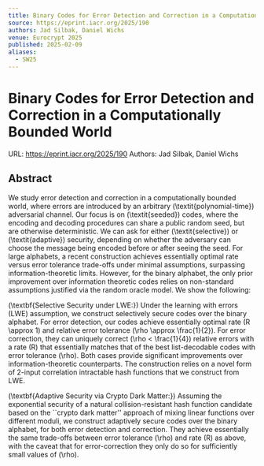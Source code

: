```yaml
---
title: Binary Codes for Error Detection and Correction in a Computationally Bounded World
source: https://eprint.iacr.org/2025/190
authors: Jad Silbak, Daniel Wichs
venue: Eurocrypt 2025
published: 2025-02-09
aliases:
  - SW25
---
```

# Binary Codes for Error Detection and Correction in a Computationally Bounded World
URL: https://eprint.iacr.org/2025/190
Authors: Jad Silbak, Daniel Wichs
## Abstract
We study error detection and correction in a computationally bounded world, where errors are introduced by an arbitrary \(\textit{polynomial-time}\) adversarial channel. Our focus is on \(\textit{seeded}\) codes, where the encoding and decoding procedures can share a public random seed, but are otherwise deterministic. We can ask for either \(\textit{selective}\) or \(\textit{adaptive}\) security, depending on whether the adversary can choose the message being encoded before or after seeing the seed. For large alphabets, a recent construction achieves essentially optimal rate versus error tolerance trade-offs under minimal assumptions, surpassing information-theoretic limits. However, for the binary alphabet, the only prior improvement over information theoretic codes relies on non-standard assumptions justified via the random oracle model. We show the following:

\(\textbf{Selective Security under LWE:}\) Under the learning with errors (LWE) assumption, we construct selectively secure codes over the binary alphabet. For error detection, our codes achieve essentially optimal rate \(R \approx 1\) and relative error tolerance \(\rho \approx \frac{1}{2}\). For error correction, they can uniquely correct \(\rho < \frac{1}{4}\) relative errors with a rate \(R\) that essentially matches that of the best list-decodable codes with error tolerance \(\rho\). Both cases provide significant improvements over information-theoretic counterparts. The construction relies on a novel form of 2-input correlation intractable hash functions that we construct from LWE.

\(\textbf{Adaptive Security via Crypto Dark Matter:}\)  Assuming the exponential security of a natural collision-resistant hash function candidate based on the ``crypto dark matter'' approach  of mixing linear functions over different moduli, we construct adaptively secure codes over the binary alphabet, for both error detection and correction. They achieve essentially the same trade-offs between error tolerance \(\rho\) and rate \(R\) as above, with the caveat that for error-correction they only do so for sufficiently small values of \(\rho\).